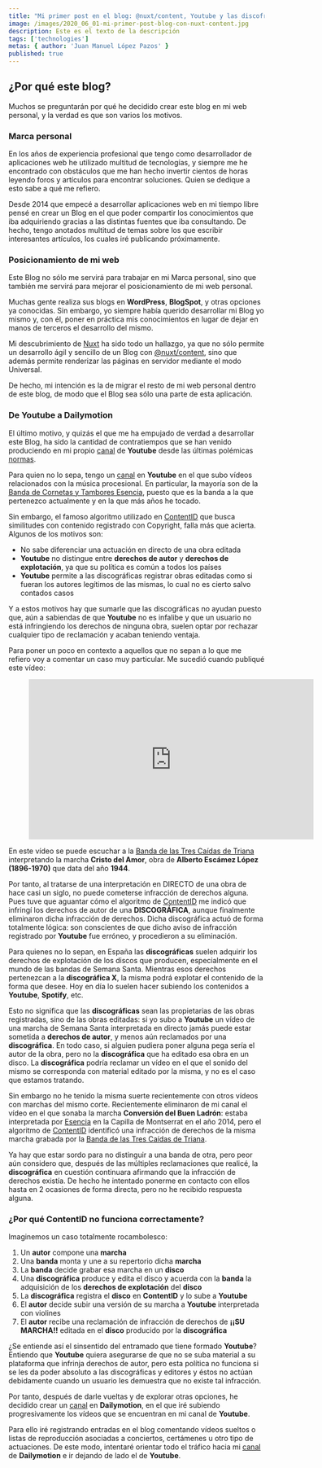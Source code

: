 ```yaml
---
title: "Mi primer post en el blog: @nuxt/content, Youtube y las discofráficas"
image: /images/2020_06_01-mi-primer-post-blog-con-nuxt-content.jpg
description: Este es el texto de la descripción
tags: ['technologies']
metas: { author: 'Juan Manuel López Pazos' }
published: true
---
```


## ¿Por qué este blog?

Muchos se preguntarán por qué he decidido crear este blog en mi web personal, y la verdad es que son varios los motivos.

### Marca personal

En los años de experiencia profesional que tengo como desarrollador de aplicaciones web he utilizado multitud de tecnologías, y siempre me he encontrado con obstáculos que me han hecho invertir cientos de horas leyendo foros y artículos para encontrar soluciones. Quien se dedique a esto sabe a qué me refiero.

Desde 2014 que empecé a desarrollar aplicaciones web en mi tiempo libre pensé en crear un Blog en el que poder compartir los conocimientos que iba adquiriendo gracias a las distintas fuentes que iba consultando. De hecho, tengo anotados multitud de temas sobre los que escribir interesantes artículos, los cuales iré publicando próximamente.

### Posicionamiento de mi web

Este Blog no sólo me servirá para trabajar en mi Marca personal, sino que también me servirá para mejorar el posicionamiento de mi web personal.

Muchas gente realiza sus blogs en **WordPress**, **BlogSpot**, y otras opciones ya conocidas. Sin embargo, yo siempre había querido desarrollar mi Blog yo mismo y, con él, poner en práctica mis conocimientos en lugar de dejar en manos de terceros el desarrollo del mismo.

Mi descubrimiento de [Nuxt](https://nuxtjs.org/) ha sido todo un hallazgo, ya que no sólo permite un desarrollo ágil y sencillo de un Blog con [@nuxt/content](https://content.nuxtjs.org/), sino que además permite renderizar las páginas en servidor mediante el modo Universal.

De hecho, mi intención es la de migrar el resto de mi web personal dentro de este blog, de modo que el Blog sea sólo una parte de esta aplicación.

### De Youtube a Dailymotion

El último motivo, y quizás el que me ha empujado de verdad a desarrollar este Blog, ha sido la cantidad de contratiempos que se han venido produciendo en mi propio [canal](https://www.youtube.com/c/JuanManuelLopezPazos) de **Youtube** desde las últimas polémicas [normas](https://www.xataka.com/legislacion-y-derechos/que-articulo-13-que-google-youtube-estan-haciendo-campana).

Para quien no lo sepa, tengo un [canal](https://www.youtube.com/c/JuanManuelLopezPazos) en **Youtube** en el que subo vídeos relacionados con la música procesional. En particular, la mayoría son de la [Banda de Cornetas y Tambores Esencia](https://amigosdeesencia.com), puesto que es la banda a la que pertenezco actualmente y en la que más años he tocado.

Sin embargo, el famoso algoritmo utilizado en [ContentID](https://support.google.com/youtube/answer/2797370?hl=es) que busca similitudes con contenido registrado con Copyright, falla más que acierta. Algunos de los motivos son:

- No sabe diferenciar una actuación en directo de una obra editada
- **Youtube** no distingue entre **derechos de autor** y **derechos de explotación**, ya que su política es común a todos los países
- **Youtube** permite a las discográficas registrar obras editadas como si fueran los autores legítimos de las mismas, lo cual no es cierto salvo contados casos

Y a estos motivos hay que sumarle que las discográficas no ayudan puesto que, aún a sabiendas de que **Youtube** no es infalibe y que un usuario no está infringiendo los derechos de ninguna obra, suelen optar por rechazar cualquier tipo de reclamación y acaban teniendo ventaja.

Para poner un poco en contexto a aquellos que no sepan a lo que me refiero voy a comentar un caso muy particular. Me sucedió cuando publiqué este vídeo:

<figure style="text-align: center">
  <iframe width="560" height="315" src="https://www.youtube.com/embed/gDvmniZglnA" frameborder="0" allow="accelerometer; autoplay; encrypted-media; gyroscope; picture-in-picture" allowfullscreen></iframe>
</figure>

En este vídeo se puede escuchar a la [Banda de las Tres Caídas de Triana](http://www.trescaidasdetriana.es) interpretando la marcha **Cristo del Amor**, obra de **Alberto Escámez López (1896-1970)** que data del año **1944**.

Por tanto, al tratarse de una interpretación en DIRECTO de una obra de hace casi un siglo, no puede cometerse infracción de derechos alguna. Pues tuve que aguantar cómo el algoritmo de [ContentID](https://support.google.com/youtube/answer/2797370?hl=es) me indicó que infringí los derechos de autor de una **DISCOGRÁFICA**, aunque finalmente eliminaron dicha infracción de derechos. Dicha discográfica actuó de forma totalmente lógica: son conscientes de que dicho aviso de infracción registrado por **Youtube** fue erróneo, y procedieron a su eliminación.

Para quienes no lo sepan, en España las **discográficas** suelen adquirir los derechos de explotación de los discos que producen, especialmente en el mundo de las bandas de Semana Santa. Mientras esos derechos pertenezcan a la **discográfica X**, la misma podrá explotar el contenido de la forma que desee. Hoy en día lo suelen hacer subiendo los contenidos a **Youtube**, **Spotify**, etc.

Esto no significa que las **discográficas** sean las propietarias de las obras registradas, sino de las obras editadas: si yo subo a **Youtube** un vídeo de una marcha de Semana Santa interpretada en directo jamás puede estar sometida a **derechos de autor**, y menos aún reclamados por una **discográfica**. En todo caso, si alguien pudiera poner alguna pega sería el autor de la obra, pero no la **discográfica** que ha editado esa obra en un disco. La **discográfica** podría reclamar un vídeo en el que el sonido del mismo se corresponda con material editado por la misma, y no es el caso que estamos tratando.

Sin embargo no he tenido la misma suerte recientemente con otros vídeos con marchas del mismo corte. Recientemente eliminaron de mi canal el vídeo en el que sonaba la marcha **Conversión del Buen Ladrón**: estaba interpretada por [Esencia](https://amigosdeesencia.com) en la Capilla de Montserrat en el año 2014, pero el algoritmo de [ContentID](https://support.google.com/youtube/answer/2797370?hl=es) identificó una infracción de derechos de la misma marcha grabada por la [Banda de las Tres Caídas de Triana](http://www.trescaidasdetriana.es).

Ya hay que estar sordo para no distinguir a una banda de otra, pero peor aún considero que, después de las múltiples reclamaciones que realicé, la **discográfica** en cuestión continuara afirmando que la infracción de derechos existía. De hecho he intentado ponerme en contacto con ellos hasta en 2 ocasiones de forma directa, pero no he recibido respuesta alguna.

### ¿Por qué ContentID no funciona correctamente?

Imaginemos un caso totalmente rocambolesco:
1. Un **autor** compone una **marcha**
1. Una **banda** monta y une a su repertorio dicha **marcha**
1. La **banda** decide grabar esa marcha en un **disco**
1. Una **discográfica** produce y edita el disco y acuerda con la **banda** la adquisición de los **derechos de explotación** del **disco**
1. La **discográfica** registra el **disco** en **ContentID** y lo sube a **Youtube**
1. El **autor** decide subir una versión de su marcha a **Youtube** interpretada con violines
1. El **autor** recibe una reclamación de infracción de derechos de **¡¡SU MARCHA!!** editada en el **disco** producido por la **discográfica**

¿Se entiende así el sinsentido del entramado que tiene formado **Youtube**? Entiendo que **Youtube** quiera asegurarse de que no se suba material a su plataforma que infrinja derechos de autor, pero esta política no funciona si se les da poder absoluto a las discográficas y editores y éstos no actúan debidamente cuando un usuario les demuestra que no existe tal infracción.

Por tanto, después de darle vueltas y de explorar otras opciones, he decidido crear un [canal](https://www.dailymotion.com/jualoppaz) en **Dailymotion**, en el que iré subiendo progresivamente los vídeos que se encuentran en mi canal de **Youtube**.

Para ello iré registrando entradas en el blog comentando vídeos sueltos o listas de reproducción asociadas a conciertos, certámenes u otro tipo de actuaciones. De este modo, intentaré orientar todo el tráfico hacia mi [canal](https://www.dailymotion.com/jualoppaz) de **Dailymotion** e ir dejando de lado el de **Youtube**.
